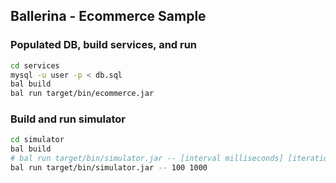 ## Ballerina - Ecommerce Sample

### Populated DB, build services, and run
```bash
cd services
mysql -u user -p < db.sql
bal build
bal run target/bin/ecommerce.jar
```

### Build and run simulator
```bash
cd simulator
bal build
# bal run target/bin/simulator.jar -- [interval milliseconds] [iterations]
bal run target/bin/simulator.jar -- 100 1000
```
